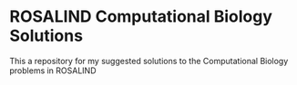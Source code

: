 # ROSALIND Computational Biology Solutions
This  a repository for my suggested solutions to the Computational Biology problems in ROSALIND
